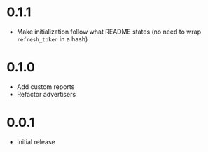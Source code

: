 # 0.1.1

- Make initialization follow what README states (no need to wrap `refresh_token` in a hash)

# 0.1.0

- Add custom reports
- Refactor advertisers

# 0.0.1

- Initial release
